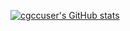 [![cgccuser's GitHub stats](https://github-readme-stats.vercel.app/api?username=cgccuser)](https://github.com/anuraghazra/github-readme-stats)
